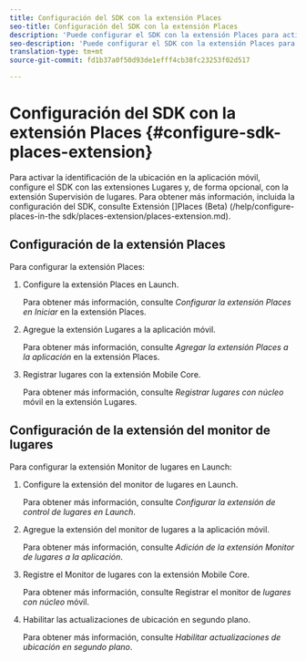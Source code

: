 ```yaml
---
title: Configuración del SDK con la extensión Places
seo-title: Configuración del SDK con la extensión Places
description: 'Puede configurar el SDK con la extensión Places para activar la identificación de la ubicación en la aplicación móvil. '
seo-description: 'Puede configurar el SDK con la extensión Places para activar la identificación de la ubicación en la aplicación móvil. '
translation-type: tm+mt
source-git-commit: fd1b37a0f50d93de1efff4cb38fc23253f02d517

---
```



# Configuración del SDK con la extensión Places {#configure-sdk-places-extension}

Para activar la identificación de la ubicación en la aplicación móvil, configure el SDK con las extensiones Lugares y, de forma opcional, con la extensión Supervisión de lugares. Para obtener más información, incluida la configuración del SDK, consulte Extensión []Places (Beta) (/help/configure-places-in-the sdk/places-extension/places-extension.md).

## Configuración de la extensión Places

Para configurar la extensión Places:

1. Configure la extensión Places en Launch.

   Para obtener más información, consulte *Configurar la extensión Places en Iniciar* en la extensión [](/help/places-ext-aep-sdks/places-extension/places-extension.md)Places.

1. Agregue la extensión Lugares a la aplicación móvil.

   Para obtener más información, consulte *Agregar la extensión Places a la aplicación* en la extensión [](/help/places-ext-aep-sdks/places-extension/places-extension.md)Places.

1. Registrar lugares con la extensión Mobile Core.

   Para obtener más información, consulte *Registrar lugares con núcleo* móvil en la extensión [](/help/places-ext-aep-sdks/places-extension/places-extension.md)Lugares.

## Configuración de la extensión del monitor de lugares

Para configurar la extensión Monitor de lugares en Launch:

1. Configure la extensión del monitor de lugares en Launch.

   Para obtener más información, consulte *Configurar la extensión de control de lugares en Launch*.

2. Agregue la extensión del monitor de lugares a la aplicación móvil.

   Para obtener más información, consulte *Adición de la extensión Monitor de lugares a la aplicación*.

3. Registre el Monitor de lugares con la extensión Mobile Core.

   Para obtener más información, consulte Registrar el monitor de *lugares con núcleo* móvil.

4. Habilitar las actualizaciones de ubicación en segundo plano.

   Para obtener más información, consulte *Habilitar actualizaciones de ubicación en segundo plano*.
